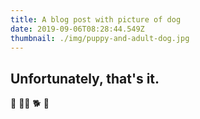```yaml
---
title: A blog post with picture of dog
date: 2019-09-06T08:28:44.549Z
thumbnail: ./img/puppy-and-adult-dog.jpg
---
```


## Unfortunately, that's it.

🦮 🐕‍🦺 🐕 🐩

